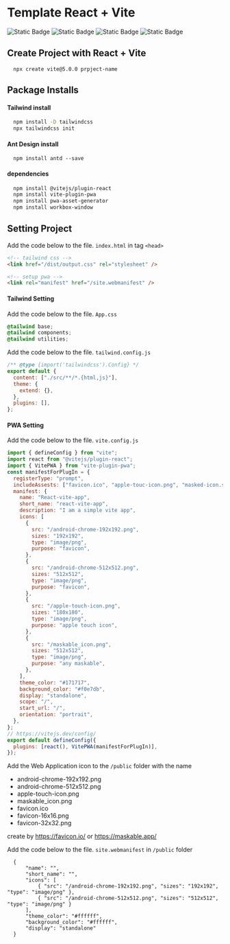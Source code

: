 # Template React + Vite

![Static Badge](https://img.shields.io/badge/Vite-v5.0.0-lightgreen?style=flat%20flat-rounde&logo=vite&logoColor=lightpurple&labelColor=black) ![Static Badge](https://img.shields.io/badge/PWA-v6.3.1-lightgreen?style=flat%20flat-rounde&logo=pwa&logoColor=lightblue&labelColor=black) ![Static Badge](https://img.shields.io/badge/Ant%20Design-v2.13.11-lightgreen?style=flat%20flat-rounde&logo=antdesign&logoColor=lightblue&labelColor=black) ![Static Badge](https://img.shields.io/badge/tailwind-v3.3.5-lightgreen?style=flat%20flat-rounde&logo=tailwindcss&labelColor=black)

## Create Project with React + Vite

```
  npx create vite@5.0.0 prpject-name
```

## Package Installs

#### Tailwind install

```bash
  npm install -D tailwindcss
  npx tailwindcss init
```

#### Ant Design install

```
  npm install antd --save
```

#### dependencies

```bash
  npm install @vitejs/plugin-react
  npm install vite-plugin-pwa
  npm install pwa-asset-generator
  npm install workbox-window
```

## Setting Project

Add the code below to the file. `index.html` in tag `<head>`

```html
<!-- tailwind css -->
<link href="/dist/output.css" rel="stylesheet" />

<!-- setup pwa -->
<link rel="manifest" href="/site.webmanifest" />
```

#### Tailwind Setting

Add the code below to the file. `App.css`

```css
@tailwind base;
@tailwind components;
@tailwind utilities;
```

Add the code below to the file. `tailwind.config.js`

```javascript
/** @type {import('tailwindcss').Config} */
export default {
  content: ["./src/**/*.{html,js}"],
  theme: {
    extend: {},
  },
  plugins: [],
};
```

#### PWA Setting

Add the code below to the file. `vite.config.js`

```javascript
import { defineConfig } from "vite";
import react from "@vitejs/plugin-react";
import { VitePWA } from "vite-plugin-pwa";
const manifestForPlugIn = {
  registerType: "prompt",
  includeAssests: ["favicon.ico", "apple-touc-icon.png", "masked-icon.svg"],
  manifest: {
    name: "React-vite-app",
    short_name: "react-vite-app",
    description: "I am a simple vite app",
    icons: [
      {
        src: "/android-chrome-192x192.png",
        sizes: "192x192",
        type: "image/png",
        purpose: "favicon",
      },
      {
        src: "/android-chrome-512x512.png",
        sizes: "512x512",
        type: "image/png",
        purpose: "favicon",
      },
      {
        src: "/apple-touch-icon.png",
        sizes: "180x180",
        type: "image/png",
        purpose: "apple touch icon",
      },
      {
        src: "/maskable_icon.png",
        sizes: "512x512",
        type: "image/png",
        purpose: "any maskable",
      },
    ],
    theme_color: "#171717",
    background_color: "#f0e7db",
    display: "standalone",
    scope: "/",
    start_url: "/",
    orientation: "portrait",
  },
};
// https://vitejs.dev/config/
export default defineConfig({
  plugins: [react(), VitePWA(manifestForPlugIn)],
});
```

Add the Web Application icon to the `/public` folder with the name

- android-chrome-192x192.png
- android-chrome-512x512.png
- apple-touch-icon.png
- maskable_icon.png
- favicon.ico
- favicon-16x16.png
- favicon-32x32.png

create by https://favicon.io/ or https://maskable.app/

Add the code below to the file. `site.webmanifest` in `/public` folder

```webmanifest
  {
      "name": "",
      "short_name": "",
      "icons": [
          { "src": "/android-chrome-192x192.png", "sizes": "192x192", "type": "image/png" },
          { "src": "/android-chrome-512x512.png", "sizes": "512x512", "type": "image/png" }
      ],
      "theme_color": "#ffffff",
      "background_color": "#ffffff",
      "display": "standalone"
  }
```

